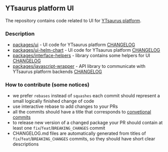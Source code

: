 ## YTsaurus platform UI

The repository contains code related to UI for [YTsaurus platform](https://ytsaurus.tech).

### Description

- [packages/ui](https://github.com/ytsaurus/ytsaurus-ui/tree/main/packages/ui) - UI code for YTsaurus platform [CHANGELOG](https://github.com/ytsaurus/ytsaurus-ui/tree/main/packages/ui/CHANGELOG.md)
- [packages/ui-helm-chart](https://github.com/ytsaurus/ytsaurus-ui/tree/main/packages/ui-helm-chart) - UI code for YTsaurus platform [CHANGELOG](https://github.com/ytsaurus/ytsaurus-ui/tree/main/packages/ui-helm-chart/CHANGELOG.md)
- [packages/interface-helpers](https://github.com/ytsaurus/ytsaurus-ui/tree/main/packages/interface-helpers) - library contains some helpers for UI [CHANGELOG](https://github.com/ytsaurus/ytsaurus-ui/tree/main/packages/interface-helpers/CHANGELOG.md)
- [packages/javascript-wrapper](https://github.com/ytsaurus/ytsaurus-ui/tree/main/packages/javascript-wrapper) - API library to communicate with YTsaurus platform backends [CHANGELOG](https://github.com/ytsaurus/ytsaurus-ui/tree/main/packages/javascript-wrapper/CHANGELOG.md)

### How to contribute (some notices)

- we prefer `rebases` instead of `squashes` each commit should represent a small logically finished change of code
- use interactive rebase to add changes to your PRs
- all the commits should have a title that corresponds to [convetional commits](https://www.conventionalcommits.org/en/v1.0.0/)
- to release new version of a changed package your PR should contain at least one `fix`/`feat`/`BREAKING_CHANGES` commit
- CHANGELOG.md files are automatically generated from titles of `fix`/`feat`/`BREAKING_CHANGES` commits, so they should have short clear descriptions
